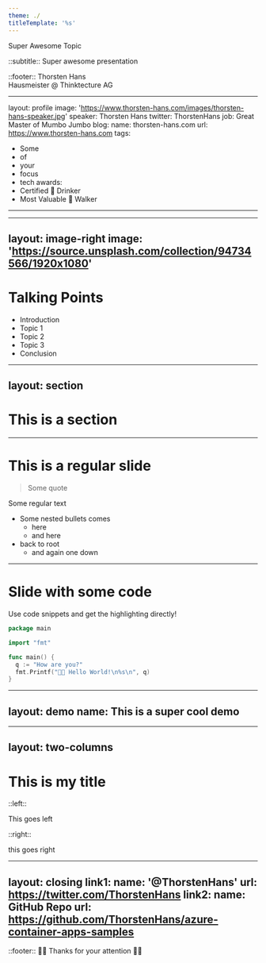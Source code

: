 ```yaml
---
theme: ./
titleTemplate: '%s'
---
```


Super Awesome Topic

::subtitle::
Super awesome presentation

::footer::
Thorsten Hans <br/>
Hausmeister @ Thinktecture AG

---
layout: profile
image: 'https://www.thorsten-hans.com/images/thorsten-hans-speaker.jpg'
speaker: Thorsten Hans
twitter: ThorstenHans
job: Great Master of Mumbo Jumbo
blog:
  name: thorsten-hans.com
  url: https://www.thorsten-hans.com
tags:
  - Some
  - of
  - your
  - focus
  - tech
awards:
  - Certified 🥃 Drinker
  - Most Valuable 🐶 Walker
---

---
layout: image-right
image: 'https://source.unsplash.com/collection/94734566/1920x1080'
---

# Talking Points

- Introduction
- Topic 1
- Topic 2
- Topic 3
- Conclusion

---
layout: section
---

# This is a section

---

# This is a regular slide

> Some quote

Some regular text

- Some nested bullets comes
  - here
  - and here
- back to root
  - and again one down

---

# Slide with some code

Use code snippets and get the highlighting directly!

```go
package main

import "fmt"

func main() {
  q := "How are you?"
  fmt.Printf("👋🏼 Hello World!\n%s\n", q)
}
```

---
layout: demo
name: This is a super cool demo
---

---
layout: two-columns
---

# This is my title

::left::

This goes left

::right::

this goes right

---
layout: closing
link1:
  name: '@ThorstenHans'
  url: https://twitter.com/ThorstenHans
link2:
  name: GitHub Repo
  url: https://github.com/ThorstenHans/azure-container-apps-samples
---
::footer::
👋🏼 Thanks for your attention 👋🏼
